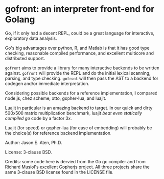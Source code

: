 gofront: an interpreter front-end for Golang
=======

Go, if it only had a decent REPL, could be a great
language for interactive, exploratory data analysis.

Go's big advantages over python, R, and Matlab is that
it has good type checking, reasonable compiled performance,
and excellent multicore and distributed support.

`gofront` aims to provide a library for many
interactive backends to be written against.
`gofront` will provide the REPL and do the
initial lexical scanning, parsing, and type
checking. `gofront` will then pass the
AST to a backend for codegen and/or immediate
interpretation.

Considering possible backends for a
reference implementation,
I compared node.js, chez scheme, otto,
gopher-lua, and luajit.

Luajit in particular is an amazing
backend to target. In our quick and
dirty 500x500 matrix multiplication
benchmark, luajit *beat even statically compiled go*
code by a factor 3x.

Luajit (for speed) or gopher-lua (for
ease of embedding) will probably be the
choice(s) for reference backend
implementation.


Author: Jason E. Aten, Ph.D.

License: 3-clause BSD.

Credits: some code here is dervied from the Go gc compiler
and from Richard Musiol's excellent Gopherjs project.
All three projects share the same 3-clause BSD license
found in the LICENSE file.

